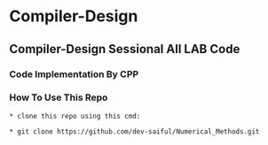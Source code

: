 # Compiler-Design

## Compiler-Design Sessional All LAB Code
### Code Implementation By CPP
### How To Use This Repo

    * clone this repo using this cmd:

    * git clone https://github.com/dev-saiful/Numerical_Methods.git
